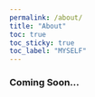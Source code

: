 ```yaml
---
permalink: /about/
title: "About"
toc: true
toc_sticky: true
toc_label: "MYSELF"
---
```


### Coming Soon...